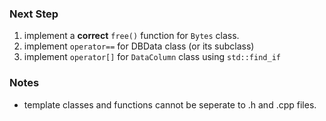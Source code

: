 ### Next Step
1. implement a **correct** `free()` function for `Bytes` class.
2. implement `operator==` for DBData class (or its subclass)
3. implement `operator[]` for `DataColumn` class using `std::find_if`




### Notes
- template classes and functions cannot be seperate to .h and .cpp files.
